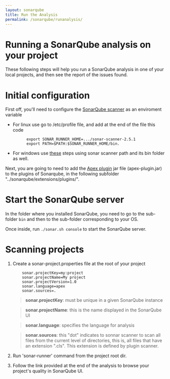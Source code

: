 ```yaml
---
layout: sonarqube
title: Run the Analysis
permalink: /sonarqube/runanalysis/
---
```


# Running a SonarQube analysis on your project

These following steps will help you run a SonarQube analysis in one of your local projects, and then see the report of the issues found.

# Initial configuration

First off, you'll need to configure the [SonarQube scanner](https://sonarsource.bintray.com/Distribution/sonar-scanner-cli/sonar-scanner-2.6.1.zip) as an enviroment variable
   * For linux use go to /etc/profile file, and add at the end of the file this code 

               export SONAR_RUNNER_HOME=.../sonar-scanner-2.5.1
               export PATH=$PATH:$SONAR_RUNNER_HOME/bin.

   * For windows use [these](http://www.computerhope.com/issues/ch000549.htm) steps using sonar scanner path and its bin folder as well.


Next, you are going to need to add the [Apex plugin](https://bintray.com/fundacionjala/enforce/enforce-sonar-plugin/view) jar file (apex-plugin.jar) to the plugins of Sonarqube, in the following subfolder "../sonarqube/extensions/plugins/".

# Start the SonarQube server

	
In the folder where you installed SonarQube, you need to go to the sub-folder `bin` and then to the sub-folder corresponding to your OS. 

Once inside, run `./sonar.sh console` to start the SonarQube server.



# Scanning projects


1. Create a sonar-project.properties file at the root of your project

           sonar.projectKey=my:project
           sonar.projectName=My project
           sonar.projectVersion=1.0
           sonar.language=apex
           sonar.sources=.

      > **sonar.projectKey**: must be unique in a given SonarQube instance

      > **sonar.projectName**: this is the name displayed in the SonarQube UI

      > **sonar.language**: specifies the language for analysis

      > **sonar.sources**: this "dot" indicates to sonnar scanner to scan all files from the current level of directories, this is, all files that have an extension ".cls". This extension is defined by plugin scanner.

2. Run 'sonar-runner' command from the project root dir.

3. Follow the link provided at the end of the analysis to browse your project's quality in SonarQube UI.